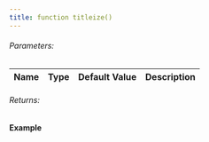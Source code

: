 ```yaml
---
title: function titleize()
---
```


###### Parameters:

| Name | Type | Default Value | Description |
| ---- | ---- | ------------- | ----------- |

###### Returns:


#### Example
